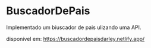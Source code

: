 # BuscadorDePais

Implementado um biuscador de pais ulizando uma API.

disponível em: https://buscadordepaisdarley.netlify.app/
